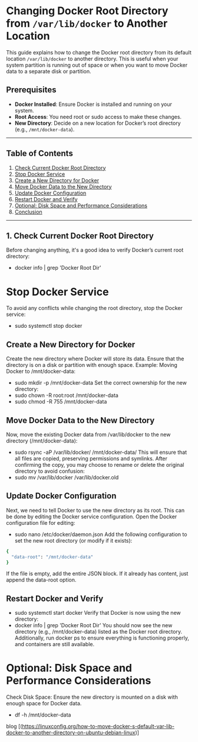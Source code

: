 # Changing Docker Root Directory from `/var/lib/docker` to Another Location

This guide explains how to change the Docker root directory from its default location `/var/lib/docker` to another directory. This is useful when your system partition is running out of space or when you want to move Docker data to a separate disk or partition.

## Prerequisites

- **Docker Installed**: Ensure Docker is installed and running on your system.
- **Root Access**: You need root or sudo access to make these changes.
- **New Directory**: Decide on a new location for Docker’s root directory (e.g., `/mnt/docker-data`).

---

## Table of Contents

1. [Check Current Docker Root Directory](#check-current-docker-root-directory)
2. [Stop Docker Service](#stop-docker-service)
3. [Create a New Directory for Docker](#create-a-new-directory-for-docker)
4. [Move Docker Data to the New Directory](#move-docker-data-to-the-new-directory)
5. [Update Docker Configuration](#update-docker-configuration)
6. [Restart Docker and Verify](#restart-docker-and-verify)
7. [Optional: Disk Space and Performance Considerations](#optional-disk-space-and-performance-considerations)
8. [Conclusion](#conclusion)

---

## 1. Check Current Docker Root Directory

Before changing anything, it's a good idea to verify Docker’s current root directory:


- docker info | grep 'Docker Root Dir'

# Stop Docker Service
To avoid any conflicts while changing the root directory, stop the Docker service:
- sudo systemctl stop docker

## Create a New Directory for Docker
Create the new directory where Docker will store its data. Ensure that the directory is on a disk or partition with enough space.
Example: Moving Docker to /mnt/docker-data:
- sudo mkdir -p /mnt/docker-data
Set the correct ownership for the new directory:
- sudo chown -R root:root /mnt/docker-data
- sudo chmod -R 755 /mnt/docker-data
## Move Docker Data to the New Directory
Now, move the existing Docker data from /var/lib/docker to the new directory (/mnt/docker-data):
- sudo rsync -aP /var/lib/docker/ /mnt/docker-data/
This will ensure that all files are copied, preserving permissions and symlinks.
After confirming the copy, you may choose to rename or delete the original directory to avoid confusion:
- sudo mv /var/lib/docker /var/lib/docker.old

## Update Docker Configuration
Next, we need to tell Docker to use the new directory as its root. This can be done by editing the Docker service configuration.
Open the Docker configuration file for editing:
- sudo nano /etc/docker/daemon.json
Add the following configuration to set the new root directory (or modify if it exists):
```bash
{
  "data-root": "/mnt/docker-data"
}                                                                                                
```
If the file is empty, add the entire JSON block. If it already has content, just append the data-root option.

## Restart Docker and Verify
- sudo systemctl start docker
Verify that Docker is now using the new directory:
- docker info | grep 'Docker Root Dir'
You should now see the new directory (e.g., /mnt/docker-data) listed as the Docker root directory.
Additionally, run docker ps to ensure everything is functioning properly, and containers are still available.

# Optional: Disk Space and Performance Considerations
Check Disk Space: Ensure the new directory is mounted on a disk with enough space for Docker data.
- df -h /mnt/docker-data

blog [(https://linuxconfig.org/how-to-move-docker-s-default-var-lib-docker-to-another-directory-on-ubuntu-debian-linux)]

